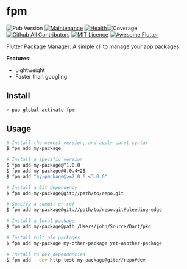 # fpm

![Pub Version](https://img.shields.io/pub/v/fpm?label=version&style=flat-square)
[![Maintenance](https://img.shields.io/badge/dynamic/json?color=blue&label=maintenance&query=maintenance&url=http://www.pubscore.gq/all?package=fpm&style=flat-square)](https://pub.dev/help#maintenance)
[![Health](https://img.shields.io/badge/dynamic/json?color=blue&label=health&query=health&url=http://www.pubscore.gq/all?package=fpm&style=flat-square)](https://pub.dev/help#health)![Coverage](https://raw.githubusercontent.com/leoafarias/fpm/master/coverage_badge.svg?sanitize=true) [![Github All Contributors](https://img.shields.io/github/all-contributors/leoafarias/fpm?style=flat-square)](https://github.com/cesarferreira/fpm/graphs/contributors) [![MIT Licence](https://img.shields.io/github/license/leoafarias/fpm?style=flat-square&longCache=true)](https://opensource.org/licenses/mit-license.php) [![Awesome Flutter](https://img.shields.io/badge/awesome-flutter-purple?longCache=true&style=flat-square)](https://github.com/Solido/awesome-flutter)

Flutter Package Manager: A simple cli to manage your app packages.

**Features:**

- Lightweight
- Faster than googling

## Install

```bash
> pub global activate fpm
```

## Usage

```bash
# Install the newest version, and apply caret syntax
$ fpm add my-package

# Install a specific version
$ fpm add my-package@^1.0.0
$ fpm add my-package@0.0.4+25
$ fpm add "my-package@>=2.0.0 <3.0.0"

# Install a Git dependency
$ fpm add my-package@git://path/to/repo.git

# Specify a commit or ref
$ fpm add my-package@git://path/to/repo.git#bleeding-edge

# Install a local package
$ fpm add my-package@path:/Users/john/Source/Dart/pkg

# Install multiple packages
$ fpm add my-package my-other-package yet-another-package

# Install to dev_dependencies
$ fpm add --dev http test my-package@git://repo#dev
```
